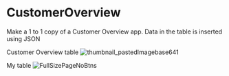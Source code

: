 # CustomerOverview
Make a 1 to 1 copy of a Customer Overview app. Data in the table is inserted using JSON

Customer Overview table 
![thumbnail_pastedImagebase641](https://user-images.githubusercontent.com/74076141/104037325-deee2e00-51d4-11eb-9979-f5e9af5c7695.png)

My table 
![FullSizePageNoBtns](https://user-images.githubusercontent.com/74076141/104037375-f3cac180-51d4-11eb-9e00-c5273247161b.jpg)
